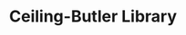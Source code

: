 ---
_date: circa 1934
derivativo_link: https://derivativo-2.library.columbia.edu/iiif/2/ldpd:341081/
dlc_link: https://dlc.library.columbia.edu/catalog/cul:jm63xsj470
format: photographs
iiif_json: https://derivativo-2.library.columbia.edu/iiif/2/ldpd:341081/info.json
name: Wurts Bros. (New York, N.Y.)
native_jpg: https://derivativo-2.library.columbia.edu/iiif/2/ldpd:341081/full/!768,768/0/native.jpg
shelf_location: '"Box no. Box 162, Folder no. Folder 7 (Buildings & Grounds - Morningside
  - Butler library, Album ''The New Library building of Columbia University, Gift
  of Edward S. Harkness,1934''), Historical Photograph Collection"'
subjects: Academic libraries; Decoration and ornament; New York (N.Y.); Butler Library
summary: Detail view of the ceiling in the Butler Library of Philosophy located in
  South Hall (Butler Library), ca. 1934.
title: Ceiling-Butler Library
layout: photo-page
---